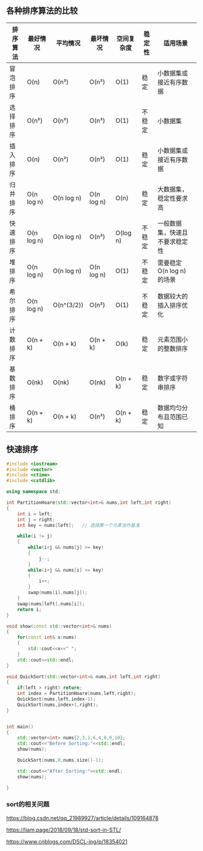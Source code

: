 ## 各种排序算法的比较

| 排序算法      | 最好情况     | 平均情况    | 最坏情况    | 空间复杂度 | 稳定性   | 适用场景        |
|---------------|--------------|-------------|-------------|------------|----------|-----------------|
| 冒泡排序      | O(n)         | O(n²)       | O(n²)       | O(1)       | 稳定     | 小数据集或接近有序数据 |
| 选择排序      | O(n²)        | O(n²)       | O(n²)       | O(1)       | 不稳定   | 小数据集        |
| 插入排序      | O(n)         | O(n²)       | O(n²)       | O(1)       | 稳定     | 小数据集或接近有序数据 |
| 归并排序      | O(n log n)   | O(n log n)  | O(n log n)  | O(n)       | 稳定     | 大数据集，稳定性要求高 |
| 快速排序      | O(n log n)   | O(n log n)  | O(n²)       | O(log n)   | 不稳定   | 一般数据集，快速且不要求稳定性 |
| 堆排序        | O(n log n)   | O(n log n)  | O(n log n)  | O(1)       | 不稳定   | 需要稳定 O(n log n) 的场景 |
| 希尔排序      | O(n log n)   | O(n^(3/2))  | O(n²)       | O(1)       | 不稳定   | 数据较大的插入排序优化 |
| 计数排序      | O(n + k)     | O(n + k)    | O(n + k)    | O(k)       | 稳定     | 元素范围小的整数排序 |
| 基数排序      | O(nk)        | O(nk)       | O(nk)       | O(n + k)   | 稳定     | 数字或字符串排序 |
| 桶排序        | O(n + k)     | O(n + k)    | O(n²)       | O(n + k)   | 稳定     | 数据均匀分布且范围已知 |



## 快速排序
```cpp
#include <iostream>
#include <vector>
#include <ctime>
#include <cstdlib>

using namespace std;

int PartitionHoare(std::vector<int>& nums,int left,int right)
{
    int i = left;
    int j = right;
    int key = nums[left];   // 选择第一个元素当作基准

    while(i != j)
    {
        while(i<j && nums[j] >= key)
        {
            j--;
        }
        while(i<j && nums[i] <= key)
        {
            i++;
        }
        swap(nums[i],nums[j]);
    }
    swap(nums[left],nums[i]);
    return i;
}

void show(const std::vector<int>& nums)
{
    for(const int& x:nums)
    {
        std::cout<<x<<" ";
    }
    std::cout<<std::endl;
}

void QuickSort(std::vector<int>& nums,int left,int right)
{
    if(left > right) return;
    int index = PartitionHoare(nums,left,right);
    QuickSort(nums,left,index-1);
    QuickSort(nums,index+1,right);
}


int main()
{
    std::vector<int> nums{2,3,1,6,4,8,0,10};
    std::cout<<"Before Sorting:"<<std::endl;
    show(nums);

    QuickSort(nums,0,nums.size()-1);

    std::cout<<"After Sorting:"<<std::endl;
    show(nums);

}

```

### sort的相关问题
https://blog.csdn.net/qq_21989927/article/details/109164878

https://liam.page/2018/09/18/std-sort-in-STL/

https://www.cnblogs.com/DSCL-ing/p/18354021




